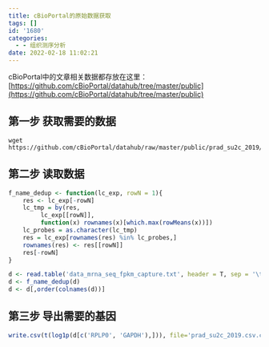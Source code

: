 ```yaml
---
title: cBioPortal的原始数据获取
tags: []
id: '1680'
categories:
  - - 组织测序分析
date: 2022-02-18 11:02:21
---
```


cBioPortal中的文章相关数据都存放在这里：[https://github.com/cBioPortal/datahub/tree/master/public](https://github.com/cBioPortal/datahub/tree/master/public)

## 第一步 获取需要的数据

```shell
wget https://github.com/cBioPortal/datahub/raw/master/public/prad_su2c_2019/data_mrna_seq_fpkm_capture.txt
```

## 第二步 读取数据

```r
f_name_dedup <- function(lc_exp, rowN = 1){
    res <- lc_exp[-rowN]
    lc_tmp = by(res,
         lc_exp[[rowN]],
         function(x) rownames(x)[which.max(rowMeans(x))])
    lc_probes = as.character(lc_tmp)
    res = lc_exp[rownames(res) %in% lc_probes,]
    rownames(res) <- res[[rowN]]
    res[-rowN]
}
```

```r
d <- read.table('data_mrna_seq_fpkm_capture.txt', header = T, sep = '\t', allowEscapes = T)
d <- f_name_dedup(d)
d <- d[,order(colnames(d))]
```

## 第三步 导出需要的基因

```r
write.csv(t(log1p(d[c('RPLP0', 'GAPDH'),])), file='prad_su2c_2019.csv.csv')
```